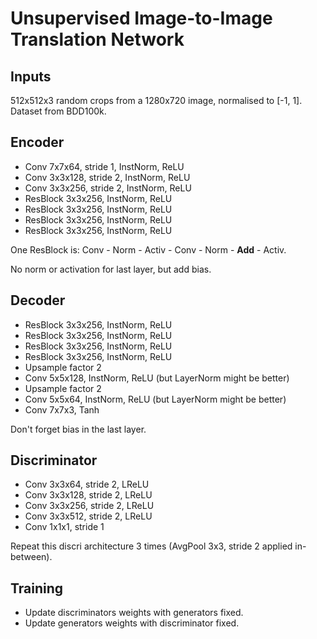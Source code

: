 # Unsupervised Image-to-Image Translation Network

## Inputs
512x512x3 random crops from a 1280x720 image, normalised to [-1, 1].
Dataset from BDD100k. 
## Encoder
* Conv 7x7x64, stride 1, InstNorm, ReLU
* Conv 3x3x128, stride 2, InstNorm, ReLU
* Conv 3x3x256, stride 2, InstNorm, ReLU
* ResBlock 3x3x256, InstNorm, ReLU
* ResBlock 3x3x256, InstNorm, ReLU
* ResBlock 3x3x256, InstNorm, ReLU
* ResBlock 3x3x256, InstNorm, ReLU

One ResBlock is: Conv - Norm - Activ - Conv - Norm - __Add__ - Activ.

No norm or activation for last layer, but add bias.

## Decoder
* ResBlock 3x3x256, InstNorm, ReLU
* ResBlock 3x3x256, InstNorm, ReLU
* ResBlock 3x3x256, InstNorm, ReLU
* ResBlock 3x3x256, InstNorm, ReLU
* Upsample factor 2
* Conv 5x5x128, InstNorm, ReLU (but LayerNorm might be better)
* Upsample factor 2
* Conv 5x5x64, InstNorm, ReLU (but LayerNorm might be better)
* Conv 7x7x3, Tanh

Don't forget bias in the last layer.

## Discriminator
* Conv 3x3x64, stride 2, LReLU
* Conv 3x3x128, stride 2, LReLU
* Conv 3x3x256, stride 2, LReLU
* Conv 3x3x512, stride 2, LReLU
* Conv 1x1x1, stride 1

Repeat this discri architecture 3 times (AvgPool 3x3, stride 2 
applied in-between).

## Training
* Update discriminators weights with generators fixed.
* Update generators weights with discriminator fixed.

